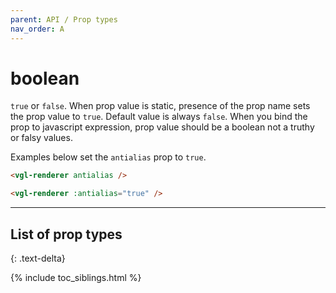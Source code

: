 ```yaml
---
parent: API / Prop types
nav_order: A
---
```


# boolean
`true` or `false`. When prop value is static, presence of the prop name sets the
prop value to `true`. Default value is always `false`. When you bind the prop to
javascript expression, prop value should be a boolean not a truthy or falsy values.

Examples below set the `antialias` prop to `true`.

```html
<vgl-renderer antialias />
```

```html
<vgl-renderer :antialias="true" />
```

---

## List of prop types
{: .text-delta}

{% include toc_siblings.html %}
